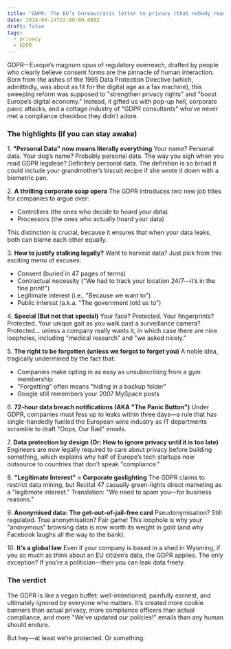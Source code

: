 ```yaml
---
title: 'GDPR: The EU’s bureaucratic letter to privacy (that nobody reads)'
date: 2018-04-14T22:00:00.000Z
draft: false
tags:
  - privacy
  - GDPR
---
```


GDPR—Europe’s magnum opus of regulatory overreach, drafted by people who clearly believe consent forms are the pinnacle of human interaction. Born from the ashes of the 1995 Data Protection Directive (which, admittedly, was about as fit for the digital age as a fax machine), this sweeping reform was supposed to "strengthen privacy rights" and "boost Europe’s digital economy." Instead, it gifted us with pop-up hell, corporate panic attacks, and a cottage industry of "GDPR consultants" who’ve never met a compliance checkbox they didn’t adore.

### The highlights (if you can stay awake)

1\. **"Personal Data" now means literally everything** 
Your name? Personal data. Your dog’s name? Probably personal data. The way you sigh when you read GDPR legalese? Definitely personal data. The definition is so broad it could include your grandmother’s biscuit recipe if she wrote it down with a biometric pen.

2\. **A thrilling corporate soap opera** 
The GDPR introduces two new job titles for companies to argue over:

* Controllers (the ones who decide to hoard your data)
* Processors (the ones who actually hoard your data)

This distinction is crucial, because it ensures that when your data leaks, both can blame each other equally.

3\. **How to justify stalking legally?** 
Want to harvest data? Just pick from this exciting menu of excuses:

* Consent (buried in 47 pages of terms)
* Contractual necessity ("We had to track your location 24/7—it’s in the fine print!")
* Legitimate interest (i.e., "Because we want to")
* Public interest (a.k.a. "The government told us to")

4\. **Special (But not that special)** 
Your face? Protected. Your fingerprints? Protected. Your unique gait as you walk past a surveillance camera? Protected… unless a company really wants it, in which case there are nine loopholes, including "medical research" and "we asked nicely."

5\. **The right to be forgotten (unless we forgot to forget you)** 
A noble idea, tragically undermined by the fact that:

* Companies make opting in as easy as unsubscribing from a gym membership
* "Forgetting" often means "hiding in a backup folder"
* Google still remembers your 2007 MySpace posts

6\. **72-hour data breach notifications (AKA "The Panic Button")** 
Under GDPR, companies must fess up to leaks within three days—a rule that has single-handedly fuelled the European wine industry as IT departments scramble to draft "Oops, Our Bad" emails.

7\. **Data protection by design (Or: How to ignore privacy until it is too late)** 
Engineers are now legally required to care about privacy before building something, which explains why half of Europe’s tech startups now outsource to countries that don’t speak "compliance."

8\. **"Legitimate Interest" = Corporate gaslighting**
The GDPR claims to restrict data mining, but Recital 47 casually green-lights direct marketing as a "legitimate interest." Translation: "We need to spam you—for business reasons."

9\. **Anonymised data: The get-out-of-jail-free card**
Pseudonymisation? Still regulated. True anonymisation? Fair game! This loophole is why your "anonymous" browsing data is now worth its weight in gold (and why Facebook laughs all the way to the bank).

10\. **It’s a global law**
Even if your company is based in a shed in Wyoming, if you so much as think about an EU citizen’s data, the GDPR applies. The only exception? If you’re a politician—then you can leak data freely.

### The verdict

The GDPR is like a vegan buffet: well-intentioned, painfully earnest, and ultimately ignored by everyone who matters. It’s created more cookie banners than actual privacy, more compliance officers than actual compliance, and more "We’ve updated our policies!" emails than any human should endure.

But hey—at least we’re protected. Or something.
